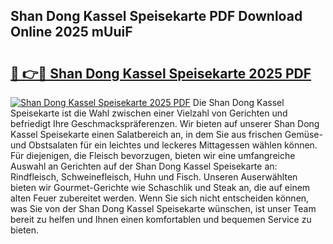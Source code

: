 ## Shan Dong Kassel Speisekarte PDF Download Online 2025 mUuiF

# <h2><a href="http://gcbcwqk.nevu.top/?p=Shan+Dong+Kassel+Speisekarte">🔗 👉🔴 Shan Dong Kassel Speisekarte 2025 PDF</a></h2>

[![Shan Dong Kassel Speisekarte 2025 PDF](https://i.imgur.com/dBaPXMq.png)](http://gcbcwqk.nevu.top/?p=Shan+Dong+Kassel+Speisekarte)
Die Shan Dong Kassel Speisekarte ist die Wahl zwischen einer Vielzahl von Gerichten und befriedigt Ihre Geschmackspräferenzen. Wir bieten auf unserer Shan Dong Kassel Speisekarte einen Salatbereich an, in dem Sie aus frischen Gemüse- und Obstsalaten für ein leichtes und leckeres Mittagessen wählen können. Für diejenigen, die Fleisch bevorzugen, bieten wir eine umfangreiche Auswahl an Gerichten auf der Shan Dong Kassel Speisekarte an: Rindfleisch, Schweinefleisch, Huhn und Fisch. Unseren Auserwählten bieten wir Gourmet-Gerichte wie Schaschlik und Steak an, die auf einem alten Feuer zubereitet werden. Wenn Sie sich nicht entscheiden können, was Sie von der Shan Dong Kassel Speisekarte wünschen, ist unser Team bereit zu helfen und Ihnen einen komfortablen und bequemen Service zu bieten.
